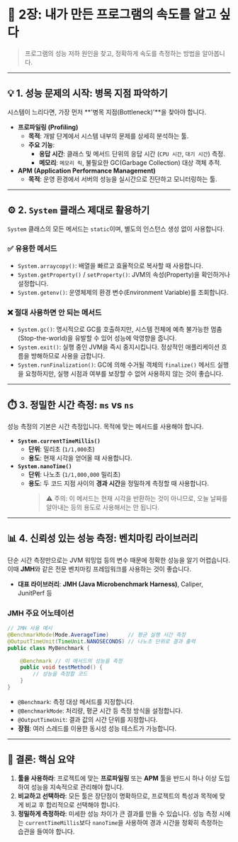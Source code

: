 # 🚀 2장: 내가 만든 프로그램의 속도를 알고 싶다

> 프로그램의 성능 저하 원인을 찾고, 정확하게 속도를 측정하는 방법을 알아봅니다.

---

## 💡 1. 성능 문제의 시작: 병목 지점 파악하기

시스템이 느리다면, 가장 먼저 **'병목 지점(Bottleneck)'**을 찾아야 합니다.

- **프로파일링 (Profiling)**
  - **목적**: 개발 단계에서 시스템 내부의 문제를 상세히 분석하는 툴.
  - **주요 기능**:
    - **응답 시간**: 클래스 및 메서드 단위의 응답 시간 (`CPU 시간`, `대기 시간`) 측정.
    - **메모리**: `메모리 릭`, 불필요한 GC(Garbage Collection) 대상 객체 추적.
- **APM (Application Performance Management)**
  - **목적**: 운영 환경에서 서버의 성능을 실시간으로 진단하고 모니터링하는 툴.

---

## ⚙️ 2. `System` 클래스 제대로 활용하기

`System` 클래스의 모든 메서드는 `static`이며, 별도의 인스턴스 생성 없이 사용합니다.

### ✅ 유용한 메서드

- `System.arraycopy()`: 배열을 빠르고 효율적으로 복사할 때 사용합니다.
- `System.getProperty()` / `setProperty()`: JVM의 속성(Property)을 확인하거나 설정합니다.
- `System.getenv()`: 운영체제의 환경 변수(Environment Variable)를 조회합니다.

### ❌ 절대 사용하면 안 되는 메서드

- `System.gc()`: 명시적으로 GC를 호출하지만, 시스템 전체에 예측 불가능한 멈춤(Stop-the-world)을 유발할 수 있어 성능에 악영향을 줍니다.
- `System.exit()`: 실행 중인 JVM을 즉시 중지시킵니다. 정상적인 애플리케이션 흐름을 방해하므로 사용을 금합니다.
- `System.runFinalization()`: GC에 의해 수거될 객체의 `finalize()` 메서드 실행을 요청하지만, 실행 시점과 여부를 보장할 수 없어 사용하지 않는 것이 좋습니다.

---

## ⏱️ 3. 정밀한 시간 측정: `ms` vs `ns`

성능 측정의 기본은 시간 측정입니다. 목적에 맞는 메서드를 사용해야 합니다.

- **`System.currentTimeMillis()`**
  - **단위**: 밀리초 (`1/1,000`초)
  - **용도**: 현재 시각을 얻어올 때 사용합니다.
- **`System.nanoTime()`**
  - **단위**: 나노초 (`1/1,000,000` 밀리초)
  - **용도**: 두 코드 지점 사이의 **경과 시간**을 정밀하게 측정할 때 사용합니다.
    > ⚠️ 주의: 이 메서드는 현재 시각을 반환하는 것이 아니므로, 오늘 날짜를 알아내는 등의 용도로 사용해서는 안 됩니다.

---

## 📊 4. 신뢰성 있는 성능 측정: 벤치마킹 라이브러리

단순 시간 측정만으로는 JVM 워밍업 등의 변수 때문에 정확한 성능을 알기 어렵습니다. 이때 **JMH**와 같은 전문 벤치마킹 프레임워크를 사용하는 것이 좋습니다.

- **대표 라이브러리**: **JMH (Java Microbenchmark Harness)**, Caliper, JunitPerf 등

### JMH 주요 어노테이션

```java
// JMH 사용 예시
@BenchmarkMode(Mode.AverageTime)      // 평균 실행 시간 측정
@OutputTimeUnit(TimeUnit.NANOSECONDS) // 나노초 단위로 결과 출력
public class MyBenchmark {

    @Benchmark // 이 메서드의 성능을 측정
    public void testMethod() {
        // 성능을 측정할 코드
    }
}
```

- `@Benchmark`: 측정 대상 메서드를 지정합니다.
- `@BenchmarkMode`: 처리량, 평균 시간 등 측정 방식을 설정합니다.
- `@OutputTimeUnit`: 결과 값의 시간 단위를 지정합니다.
- **장점**: 여러 스레드를 이용한 동시성 성능 테스트가 가능합니다.

---

## 🎯 결론: 핵심 요약

1. **툴을 사용하라**: 프로젝트에 맞는 **프로파일링** 또는 **APM** 툴을 반드시 하나 이상 도입하여 성능을 지속적으로 관리해야 합니다.
2. **비교하고 선택하라**: 모든 툴은 장단점이 명확하므로, 프로젝트의 특성과 목적에 맞게 비교 후 합리적으로 선택해야 합니다.
3. **정밀하게 측정하라**: 미세한 성능 차이가 큰 결과를 만들 수 있습니다. 성능 측정 시에는 `currentTimeMillis`보다 `nanoTime`을 사용하여 경과 시간을 정확히 측정하는 습관을 들여야 합니다.
